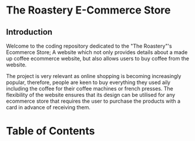 # The Roastery E-Commerce Store

## Introduction

Welcome to the coding repository dedicated to the "The Roastery"'s Ecommerce Store; A website which not only provides details about a made up coffee ecommerce website, but also allows users to buy coffee from the website.

The project is very relevant as online shopping is becoming increasingly popular, therefore, people are keen to buy everything they used aily including the coffee for their coffee machines or french presses. The flexibility of the website ensures that its design can be utilised for any ecommerce store that requires the user to purchase the products with a card in advance of receiving them.

# Table of Contents

